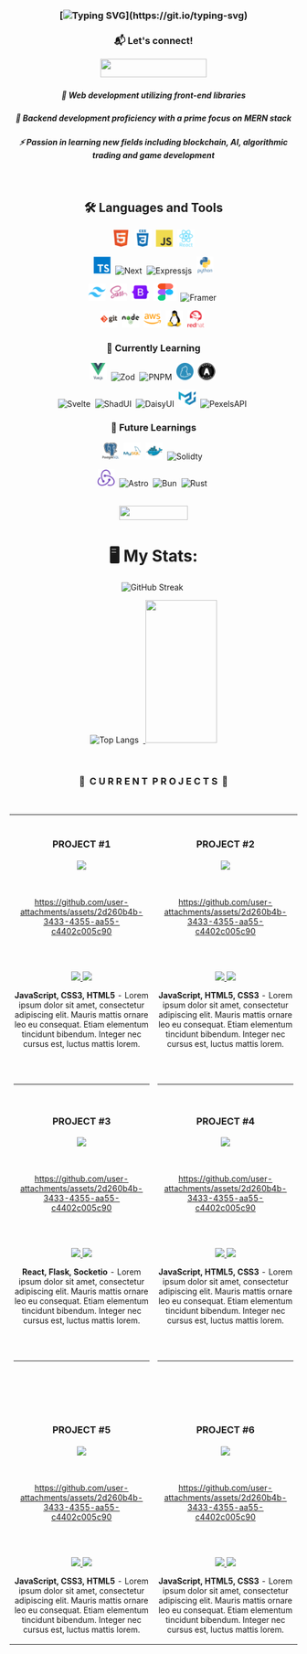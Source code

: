 <div id="header" align="center">
 <!-- <img src="https://media.giphy.com/media/CuuSHzuc0O166MRfjt/giphy.gif" width="325" height="300 "/>-->

 ### [![Typing SVG](https://readme-typing-svg.demolab.com?font=JetBrains+Mono&weight=500&size=21&duration=2500&pause=300&color=F7F7F7&background=000000&center=true&random=false&width=435&height=256&lines=%F0%9F%91%A8%E2%80%8D%F0%9F%92%BB+Hello+World!;%F0%9F%96%90%EF%B8%8F+The+names+Jason+(%F0%9F%9A%ABnot+json);%E2%98%95+And+I+am+an;%F0%9F%AA%84++Aspiring+Full-Stack+Developer!)](https://git.io/typing-svg)
<div id="badges">


 

  ### 📬 Let's connect! 
  <a href="mailto:jason.json@hotmail.com" title="Contact Me">
   <img src="https://img.shields.io/badge/Microsoft_Outlook-0078D4?style=for-the-badge&logo=microsoft-outlook&logoColor=white&" width="186" height="32"/>
  </a>
  <!--<a href="mailto:package.jason@protonmail.com">
    <img src="https://img.shields.io/badge/ProtonMail-8B89CC?style=for-the-badge&logo=protonmail&logoColor=white"/>
  </a>
  <a href="mailto:hellojason.json@gmail.com">
    <img src="https://img.shields.io/badge/Gmail-D14836?style=for-the-badge&logo=gmail&logoColor=white"/>
  </a>-->
</div>
  
##### :telescope: Web development utilizing front-end libraries

##### :seedling: Backend development proficiency with a prime focus on MERN stack

##### :zap: Passion in learning new fields including blockchain, AI, algorithmic trading and game development

<br>

## :hammer_and_wrench: Languages and Tools

<div>

  <img src="https://github.com/devicons/devicon/blob/master/icons/html5/html5-original.svg" title="HTML5" alt="HTML" width="30" height="30"/>&nbsp;
  <img src="https://github.com/devicons/devicon/blob/master/icons/css3/css3-plain-wordmark.svg"  title="CS3" alt="CSS" width="30" height="30"/>&nbsp;
  <img src="https://github.com/devicons/devicon/blob/master/icons/javascript/javascript-original.svg" title="JavaScript" alt="JavaScript" width="30" height="30"/>&nbsp;
  <img src="https://github.com/devicons/devicon/blob/master/icons/react/react-original-wordmark.svg" title="React" alt="React" width="30" height="30"/>

  <img src="https://github.com/devicons/devicon/blob/master/icons/typescript/typescript-original.svg" title="Typescript" alt="Typescript" width="30" height="30"/>&nbsp;
  <img src="https://img.icons8.com/nolan/64/nextjs.png" title="Next" alt="Next" width="30" height="30"/>&nbsp;
  <img src="https://ajeetchaulagain.com/static/7cb4af597964b0911fe71cb2f8148d64/8d565/express-js.webp" title="Expressjs" alt="Expressjs" width="30" height="30"/>&nbsp;
  <img src="https://github.com/devicons/devicon/blob/master/icons/python/python-original-wordmark.svg" title="Python" alt="Python" width="30" height="30"/>

  <img src="https://github.com/devicons/devicon/blob/master/icons/tailwindcss/tailwindcss-original.svg" title="TailwindCSS" alt="TailwindCSS" width="30" height="30"/>&nbsp;
  <img src="https://github.com/devicons/devicon/blob/master/icons/sass/sass-original.svg" title="Sass" alt="Sass" width="30" height="30"/>&nbsp;
  <img src="https://github.com/devicons/devicon/blob/master/icons/bootstrap/bootstrap-original.svg"  title="Bootstrap" alt="Bootstrap" width="30" height="30"/>&nbsp;
  <img src="https://github.com/devicons/devicon/blob/master/icons/figma/figma-original.svg" title="Figma" alt="Figma" width="40" height="30"/>&nbsp;
  <img src="https://cdn.worldvectorlogo.com/logos/framer-motion.svg" title="Framer" alt="Framer" width="30" height="30"/>&nbsp;

  <img src="https://github.com/devicons/devicon/blob/master/icons/git/git-original-wordmark.svg" title="Git" alt="Git" width="30" height="30"/>&nbsp;
  <img src="https://github.com/devicons/devicon/blob/master/icons/nodejs/nodejs-original-wordmark.svg" title="NodeJS" alt="NodeJS" width="30" height="30"/>&nbsp;
  <img src="https://github.com/devicons/devicon/blob/master/icons/amazonwebservices/amazonwebservices-plain-wordmark.svg" title="AWS" alt="AWS" width="30" height="30"/>&nbsp;
  <img src="https://github.com/devicons/devicon/blob/master/icons/linux/linux-original.svg" title="Linux" alt="Linux" width="30" height="30"/>&nbsp;
  <img src="https://github.com/devicons/devicon/blob/master/icons/redhat/redhat-plain-wordmark.svg" title="Redhat" alt="Redhat" width="30" height="30"/>&nbsp;
 
</div>

### 📆 Currently Learning 

<div>
  <img src="https://github.com/devicons/devicon/blob/master/icons/vuejs/vuejs-original-wordmark.svg" title="OAuth" alt="OAuth" width="30" height="30"/>&nbsp;
  <img src="https://zod.dev/logo.svg" title="Zod" alt="Zod" width="30" height="30"/>&nbsp;
  <img src="https://pnpm.io/assets/images/pnpm-light-477811893d2e1c4ad4b10345c442282e.svg" title="PNPM" alt="PNPM" width="30" height="30"/>&nbsp;
  <img src="https://github.com/devicons/devicon/blob/master/icons/yarn/yarn-original.svg" title="Yarn" alt="Yarn" width="30" height="30"/>&nbsp;
  <img src="https://github.com/devicons/devicon/blob/master/icons/oauth/oauth-original.svg" title="OAuth" alt="OAuth" width="30" height="30"/>&nbsp;


  <img src="https://bestofjs.org/logos/svelte.dark.svg" title="Svelte" alt="Svelte" width="30" height="30"/>&nbsp;
  <img src="https://avatars.githubusercontent.com/u/139895814?s=280&v=4" title="ShadUI" alt="ShadUI" width="30" height="30"/>&nbsp;
  <img src="https://bestofjs.org/logos/daisy.dark.svg" title="DaisyUI" alt="DaisyUI" width="30" height="30"/>&nbsp;
  <img src="https://github.com/devicons/devicon/blob/master/icons/materialui/materialui-original.svg" title="MaterialUI" alt="MaterialUI" width="30" height="30"/>&nbsp;
  <img src="https://play-lh.googleusercontent.com/KtFwMsqVzBBpTFc8vR5SZRCNBvqknlWurnzTRl4J-2kdZhoM04LjklX9Vh8pl-fYfpU" title="PexelsAPI" alt="PexelsAPI" width="30" height="30"/>&nbsp;

</div>

### 📌 Future Learnings
<div>
  <img src="https://github.com/devicons/devicon/blob/master/icons/postgresql/postgresql-original-wordmark.svg" title="PostGreSQL" alt="PostGreSQL" width="30" height="30"/>&nbsp;
  <img src="https://github.com/devicons/devicon/blob/master/icons/mysql/mysql-original-wordmark.svg" title="MySQL" alt="MySQL" width="30" height="30"/>&nbsp;
  <img src="https://github.com/devicons/devicon/blob/master/icons/docker/docker-original.svg" title="Docker" alt="Docker" width="30" height="30"/>&nbsp;
  <img src="https://soliditylang.org/assets/siteicon.svg" title="Solidty" alt="Solidty" width="30" height="30"/>&nbsp;

  <img src="https://github.com/devicons/devicon/blob/master/icons/redux/redux-original.svg" title="Redux" alt="Redux" width="30" height="30"/>&nbsp;
  <img src="https://img.icons8.com/nolan/64/astro-js.png" title="Astro" alt="Astro" width="30" height="30"/>&nbsp;
  <img src="https://bestofjs.org/logos/bun.dark.svg" title="Bun"  alt="Bun" width="30" height="30"/>&nbsp;
  <img src="https://cdn.iconscout.com/icon/free/png-512/free-rust-3627930-3029156.png?f=webp&w=256" title="Rust"  alt="Rust" width="30" height="30"/>&nbsp;
  <!--  <img src="https://github.com/devicons/devicon/blob/master/icons/go/go-original-wordmark.svg" title="Go" alt="Go" width="30" height="30"/>&nbsp;-->
</div>

<br>

<div>
<img src="https://komarev.com/ghpvc/?username=Jaycelab&style=flat-square&color=blue" alt="" width="120" height="25"/>
</div>

# 🖥️ My Stats:

<div>
<!-- <img src="https://www.codewars.com/users/Jaycelab/badges/micro" title="Codwars Stats" alt="Codwars Stats" width="115" height="20" />&nbsp;-->
<!--![Codewars Stats](https://www.codewars.com/users/Jaycelab/badges/micro)-->
<!--!<img src="https://wakatime.com/badge/user/7071ed70-81fb-4de8-83eb-973828aa14b2.svg" title="Waka Time" alt="Waka Time" width="155" height="25" />&nbsp;-->
<!--![wakatime](https://wakatime.com/badge/user/7071ed70-81fb-4de8-83eb-973828aa14b2.svg)-->



  ![GitHub Streak](http://github-readme-streak-stats.herokuapp.com?user=jaycelab&theme=dark&background=000000&hide_border=true)&nbsp;
  <!--![My Github Stats](https://github-readme-stats.vercel.app/api?username=jaycelab&show_icons=true&theme=dark&background=000000&hide_border=true)-->
  ![Top Langs](https://github-readme-stats.vercel.app/api/top-langs/?username=jaycelab&layout=donut&theme=dark&background=000000&hide_border=true)&nbsp;&nbsp;<a href="https://typingstats.com/profile/jaycelab&ref=badge" target="_top">
  <img src="https://data.typeracer.com/misc/badge?user=jaycelab" border="0" width="125" height="250"  />
  </a>  
 <!--[![Wakatime stats](https://github-readme-stats.vercel.app/api/wakatime?username=jaycelab&layout=compact&theme=dark&background=000000&hide_border=true)](https://wakatime.com/@jaycelab)-->

</div>  

<!--### :writing_hand: Blog Posts : TD: updated feed api-->
<!-- BLOG-POST-LIST:START -->
<!-- BLOG-POST-LIST:END -->

<!--Current Repo-->
<br>

<h3 align="center">🥅&nbsp;&nbsp;C U R R E N T&nbsp; P R O J E C T S&nbsp;&nbsp;🥅</h3>

<br>
<!--1st Row-->
<div align="center">
<table>
<tr>
<td width="50%">
<div align="center" >  
 
 <br>
 
 <h3 align="center" color="white">PROJECT #1</h3>
<div align="center" >  
  <a align="center" href="https://github.com/Jaycelab/Portfolio" title="Main Portfolio">
    <img align="center" height="115" src="https://github-readme-stats-git-masterrstaa-rickstaa.vercel.app/api/pin/?username=Jaycelab&description=test2&repo=Portfolio&theme=dark&icon_color=a91717&background=000000&hide_border=true">
  </a>

<br>
<br>
 <br>
 
https://github.com/user-attachments/assets/2d260b4b-3433-4355-aa55-c4402c005c90

<br>
<br>
<p>
  <a href="https://github.com" target="_blank">
  
<img src="https://img.shields.io/badge/Code-black?style=for-the-badge&logo=github"/>
    
<a href="https://github.com" target="_blank">
<img src="https://img.shields.io/badge/-website-green?style=for-the-badge&color=cb7e67"/>
</a>
</p>
<p><strong>JavaScript, CSS3, HTML5</strong> - 
Lorem ipsum dolor sit amet, consectetur adipiscing elit. Mauris mattis ornare leo eu consequat. Etiam elementum tincidunt bibendum. Integer nec cursus est, luctus mattis lorem.</p>
</div>

<br>
<br>
<hr>

<div align="center" >  

  <br>

  <h3 align="center" color="white">PROJECT #3</h3>
 <a align="center" href="https://github.com/Jaycelab/Fur-City-Adoption-Express" title="Pet Adoption">
    <img align="center" height="115" src="https://github-readme-stats-git-masterrstaa-rickstaa.vercel.app/api/pin/?username=Jaycelab&description=test2&repo=Fur-City-Adoption-Express&theme=dark&icon_color=00FF00&background=000000&hide_border=true">
  </a>
  
<br>
<br>
 <br>

https://github.com/user-attachments/assets/2d260b4b-3433-4355-aa55-c4402c005c90
  
<br>
<br>
<p>
  <a href="https://github.com" target="_blank">
  
<img src="https://img.shields.io/badge/Code-black?style=for-the-badge&logo=github"/>
    
<a href="https://github.com" target="_blank">
<img src="https://img.shields.io/badge/-website-green?style=for-the-badge&color=cb7e67"/>
</a>
</p>
<p><strong>React, Flask, Socketio</strong> - 
Lorem ipsum dolor sit amet, consectetur adipiscing elit. Mauris mattis ornare leo eu consequat. Etiam elementum tincidunt bibendum. Integer nec cursus est, luctus mattis lorem.</p>

<br>
<br>
<hr>

<br>
 <br>
 <br>
 
</div>


</td>



<td width="50%">
<div align="center" >  

 <br>

  <h3 align="center" color="white">PROJECT #2</h3>
 <a align="center" href="https://github.com/Jaycelab/Portfolio-2" title="Mini Portfolio">
    <img align="center" height="115" src="https://github-readme-stats-git-masterrstaa-rickstaa.vercel.app/api/pin/?username=Jaycelab&description=test&repo=Portfolio-2&theme=dark&icon_color=a91717&background=000000&hide_border=true">
  </a>
 
<br>
<br>
 <br>

https://github.com/user-attachments/assets/2d260b4b-3433-4355-aa55-c4402c005c90
  
<br>
<br>
<p>
<a href="https://github.com" target="_blank">
<img src="https://img.shields.io/badge/Code-black?style=for-the-badge&logo=github"/>
</a>  
<a href="https://github.com" target="_blank">
<img src="https://img.shields.io/badge/-website-green?style=for-the-badge&color=cb7e67"/>
</a>
</p>
<p><strong>JavaScript, HTML5, CSS3</strong> - 
Lorem ipsum dolor sit amet, consectetur adipiscing elit. Mauris mattis ornare leo eu consequat. Etiam elementum tincidunt bibendum. Integer nec cursus est, luctus mattis lorem.</p>
</div>

<br>
<br>
<hr>


<div align="center" >  

 <br>
 
  <h3 align="center" color="white">PROJECT #4</h3>
  <a align="center" href="https://github.com/Jaycelab/X-MERN-Clone" title="X Clone">
    <img align="center" height="115" src="https://github-readme-stats-git-masterrstaa-rickstaa.vercel.app/api/pin/?username=Jaycelab&description=test&repo=X-MERN-Clone&theme=dark&icon_color=00FF00&background=000000&hide_border=true">
  </a>
 
<br>
<br>
 <br>

https://github.com/user-attachments/assets/2d260b4b-3433-4355-aa55-c4402c005c90
  
<br>
<br>
<p>
<a href="https://github.com" target="_blank">
<img src="https://img.shields.io/badge/Code-black?style=for-the-badge&logo=github"/>
</a>  
<a href="https://github.com" target="_blank">
<img src="https://img.shields.io/badge/-website-green?style=for-the-badge&color=cb7e67"/>
</a>
</p>
<p><strong>JavaScript, HTML5, CSS3</strong> - 
Lorem ipsum dolor sit amet, consectetur adipiscing elit. Mauris mattis ornare leo eu consequat. Etiam elementum tincidunt bibendum. Integer nec cursus est, luctus mattis lorem.</p>

<br>
<br>
<hr>

<br>
 <br>
 <br>

<div align="center">



<tr>
<td width="50%">
<div align="center" >  

 <br>

<!--Check background color? -->
  <h3 align="center" color="white">PROJECT #5</h3>
  <a align="center" href="https://github.com/Jaycelab/Crypto-Tracker" title="Crypto Tracker">
    <img align="center" height="115" src="https://github-readme-stats-git-masterrstaa-rickstaa.vercel.app/api/pin/?username=Jaycelab&description=test2&repo=Crypto-Tracker&theme=dark&icon_color=00BFFF&background=000000&hide_border=true">
  </a>
  
<br>
 <br>
<br>

https://github.com/user-attachments/assets/2d260b4b-3433-4355-aa55-c4402c005c90
  
<br>
<br>

<p>
  <a href="https://github.com" target="_blank">
  
<img src="https://img.shields.io/badge/Code-black?style=for-the-badge&logo=github"/>
    
<a href="https://github.com" target="_blank">
<img src="https://img.shields.io/badge/-website-green?style=for-the-badge&color=cb7e67"/>
</a>
</p>
<p><strong>JavaScript, CSS3, HTML5</strong> - 
Lorem ipsum dolor sit amet, consectetur adipiscing elit. Mauris mattis ornare leo eu consequat. Etiam elementum tincidunt bibendum. Integer nec cursus est, luctus mattis lorem.</p>
</div>

<td width="50%">
<div align="center" >  

  <br>

   <h3 align="center" color="white">PROJECT #6</h3>
  <a align="center" href="https://github.com/Jaycelab/Quiz-App" title="Quiz-App">
    <img align="center" height="115" src="https://github-readme-stats-git-masterrstaa-rickstaa.vercel.app/api/pin/?username=Jaycelab&description=test1&repo=Quiz-App&theme=dark&icon_color=00BFFF&background=000000&hide_border=true">
  </a>
 
<br>
<br>
 <br>

https://github.com/user-attachments/assets/2d260b4b-3433-4355-aa55-c4402c005c90
  
<br>
<br>
<p>
<a href="https://github.com" target="_blank">
<img src="https://img.shields.io/badge/Code-black?style=for-the-badge&logo=github"/>
</a>  
<a href="https://github.com" target="_blank">
<img src="https://img.shields.io/badge/-website-green?style=for-the-badge&color=cb7e67"/>
</a>
</p>
<p><strong>JavaScript, HTML5, CSS3</strong> - 
Lorem ipsum dolor sit amet, consectetur adipiscing elit. Mauris mattis ornare leo eu consequat. Etiam elementum tincidunt bibendum. Integer nec cursus est, luctus mattis lorem.</p>
</div>
</td>

</div>
<!--



<!--Fourth Row
<div width="100%" align="center">
  <a align="center" href="https://github.com/Jaycelab/Food-MERN-App-FE" title="Food App FE">
    <img align="center" height="115" src="https://github-readme-stats-git-masterrstaa-rickstaa.vercel.app/api/pin/?username=Jaycelab&description=test&repo=Food-MERN-App-FE&theme=dark&icon_color=FFD700&background=000000&hide_border=true">
  </a>
  &nbsp;&nbsp;&nbsp;
  <a align="center" href="https://github.com/Jaycelab/Food-MERN-App-BE" title="Food App BE">
    <img align="center" height="115" src="https://github-readme-stats-git-masterrstaa-rickstaa.vercel.app/api/pin/?username=Jaycelab&description=test&repo=Food-MERN-App-BE&theme=dark&icon_color=FFD700&background=000000&hide_border=true">
  </a>
</div>-->


<!-- <h4 align="center" >
<a href="https://github.com/Jaycelab?tab=repositories" color="white" title="Show More" width="125" height="20"  >🔎 SHOW MORE</a>->
 

<!--
[![Linkedin Badge](https://img.shields.io/badge/-Connect-blue?style=round&logo=Linkedin&logoColor=white)](mailto:jason.json@hotmail.com)
<div id="yourLocalCodingG">
<img src="https://i.ibb.co/7GMbVXH/GQBvslg-WYAAAsw-S.png" width="130" height="55 "/>
</div>-->
